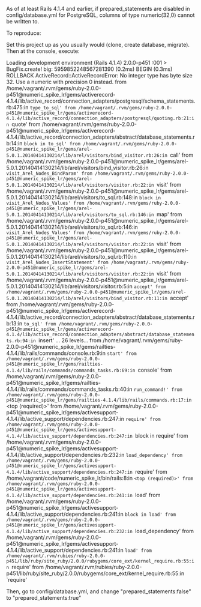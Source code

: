 As of at least Rails 4.1.4 and earlier, if prepared_statements are disabled in config/database.yml for PostgreSQL, columns of type numeric(32,0) cannot be written to.

To reproduce:

Set this project up as you usually would (clone, create database, migrate). Then at the console, execute:

Loading development environment (Rails 4.1.4)
2.0.0-p451 :001 > BugFix.create! big: 5959852248567281390
   (0.2ms)  BEGIN
   (0.3ms)  ROLLBACK
ActiveRecord::ActiveRecordError: No integer type has byte size 32. Use a numeric with precision 0 instead.
	from /home/vagrant/.rvm/gems/ruby-2.0.0-p451@numeric_spike_lr/gems/activerecord-4.1.4/lib/active_record/connection_adapters/postgresql/schema_statements.rb:475:in `type_to_sql'
	from /home/vagrant/.rvm/gems/ruby-2.0.0-p451@numeric_spike_lr/gems/activerecord-4.1.4/lib/active_record/connection_adapters/postgresql/quoting.rb:21:in `quote'
	from /home/vagrant/.rvm/gems/ruby-2.0.0-p451@numeric_spike_lr/gems/activerecord-4.1.4/lib/active_record/connection_adapters/abstract/database_statements.rb:14:in `block in to_sql'
	from /home/vagrant/.rvm/gems/ruby-2.0.0-p451@numeric_spike_lr/gems/arel-5.0.1.20140414130214/lib/arel/visitors/bind_visitor.rb:26:in `call'
	from /home/vagrant/.rvm/gems/ruby-2.0.0-p451@numeric_spike_lr/gems/arel-5.0.1.20140414130214/lib/arel/visitors/bind_visitor.rb:26:in `visit_Arel_Nodes_BindParam'
	from /home/vagrant/.rvm/gems/ruby-2.0.0-p451@numeric_spike_lr/gems/arel-5.0.1.20140414130214/lib/arel/visitors/visitor.rb:22:in `visit'
	from /home/vagrant/.rvm/gems/ruby-2.0.0-p451@numeric_spike_lr/gems/arel-5.0.1.20140414130214/lib/arel/visitors/to_sql.rb:148:in `block in visit_Arel_Nodes_Values'
	from /home/vagrant/.rvm/gems/ruby-2.0.0-p451@numeric_spike_lr/gems/arel-5.0.1.20140414130214/lib/arel/visitors/to_sql.rb:146:in `map'
	from /home/vagrant/.rvm/gems/ruby-2.0.0-p451@numeric_spike_lr/gems/arel-5.0.1.20140414130214/lib/arel/visitors/to_sql.rb:146:in `visit_Arel_Nodes_Values'
	from /home/vagrant/.rvm/gems/ruby-2.0.0-p451@numeric_spike_lr/gems/arel-5.0.1.20140414130214/lib/arel/visitors/visitor.rb:22:in `visit'
	from /home/vagrant/.rvm/gems/ruby-2.0.0-p451@numeric_spike_lr/gems/arel-5.0.1.20140414130214/lib/arel/visitors/to_sql.rb:110:in `visit_Arel_Nodes_InsertStatement'
	from /home/vagrant/.rvm/gems/ruby-2.0.0-p451@numeric_spike_lr/gems/arel-5.0.1.20140414130214/lib/arel/visitors/visitor.rb:22:in `visit'
	from /home/vagrant/.rvm/gems/ruby-2.0.0-p451@numeric_spike_lr/gems/arel-5.0.1.20140414130214/lib/arel/visitors/visitor.rb:5:in `accept'
	from /home/vagrant/.rvm/gems/ruby-2.0.0-p451@numeric_spike_lr/gems/arel-5.0.1.20140414130214/lib/arel/visitors/bind_visitor.rb:11:in `accept'
	from /home/vagrant/.rvm/gems/ruby-2.0.0-p451@numeric_spike_lr/gems/activerecord-4.1.4/lib/active_record/connection_adapters/abstract/database_statements.rb:13:in `to_sql'
	from /home/vagrant/.rvm/gems/ruby-2.0.0-p451@numeric_spike_lr/gems/activerecord-4.1.4/lib/active_record/connection_adapters/abstract/database_statements.rb:94:in `insert'
... 26 levels...
	from /home/vagrant/.rvm/gems/ruby-2.0.0-p451@numeric_spike_lr/gems/railties-4.1.4/lib/rails/commands/console.rb:9:in `start'
	from /home/vagrant/.rvm/gems/ruby-2.0.0-p451@numeric_spike_lr/gems/railties-4.1.4/lib/rails/commands/commands_tasks.rb:69:in `console'
	from /home/vagrant/.rvm/gems/ruby-2.0.0-p451@numeric_spike_lr/gems/railties-4.1.4/lib/rails/commands/commands_tasks.rb:40:in `run_command!'
	from /home/vagrant/.rvm/gems/ruby-2.0.0-p451@numeric_spike_lr/gems/railties-4.1.4/lib/rails/commands.rb:17:in `<top (required)>'
	from /home/vagrant/.rvm/gems/ruby-2.0.0-p451@numeric_spike_lr/gems/activesupport-4.1.4/lib/active_support/dependencies.rb:247:in `require'
	from /home/vagrant/.rvm/gems/ruby-2.0.0-p451@numeric_spike_lr/gems/activesupport-4.1.4/lib/active_support/dependencies.rb:247:in `block in require'
	from /home/vagrant/.rvm/gems/ruby-2.0.0-p451@numeric_spike_lr/gems/activesupport-4.1.4/lib/active_support/dependencies.rb:232:in `load_dependency'
	from /home/vagrant/.rvm/gems/ruby-2.0.0-p451@numeric_spike_lr/gems/activesupport-4.1.4/lib/active_support/dependencies.rb:247:in `require'
	from /home/vagrant/code/numeric_spike_lr/bin/rails:8:in `<top (required)>'
	from /home/vagrant/.rvm/gems/ruby-2.0.0-p451@numeric_spike_lr/gems/activesupport-4.1.4/lib/active_support/dependencies.rb:241:in `load'
	from /home/vagrant/.rvm/gems/ruby-2.0.0-p451@numeric_spike_lr/gems/activesupport-4.1.4/lib/active_support/dependencies.rb:241:in `block in load'
	from /home/vagrant/.rvm/gems/ruby-2.0.0-p451@numeric_spike_lr/gems/activesupport-4.1.4/lib/active_support/dependencies.rb:232:in `load_dependency'
	from /home/vagrant/.rvm/gems/ruby-2.0.0-p451@numeric_spike_lr/gems/activesupport-4.1.4/lib/active_support/dependencies.rb:241:in `load'
	from /home/vagrant/.rvm/rubies/ruby-2.0.0-p451/lib/ruby/site_ruby/2.0.0/rubygems/core_ext/kernel_require.rb:55:in `require'
	from /home/vagrant/.rvm/rubies/ruby-2.0.0-p451/lib/ruby/site_ruby/2.0.0/rubygems/core_ext/kernel_require.rb:55:in `require'

Then, go to config/database.yml, and change "prepared_statements:false" to "prepared_statements:true"

